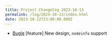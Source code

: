 ```yaml
---
title: Project Changelog 2023-10-13
permalink: /log/2023-10-13/index.html
date: 2023-10-12T23:00:00.000Z
---
```


- [Bugle](https://bugle.lol) [feature] New design, `nodeinfo` support